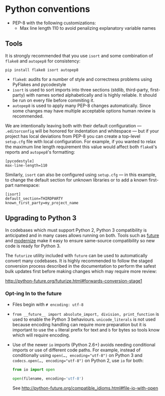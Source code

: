 # Python conventions

* PEP-8 with the following customizations:
    * Max line length 110 to avoid penalizing explanatory variable names

## Tools

It is strongly recommended that you use `isort` and some combination of `flake8`
and `autopep8` for consistency:

    pip install flake8 isort autopep8

* `flake8`: audits for a number of style and correctness problems using PyFlakes
  and pycodestyle
* `isort` is used to sort imports into three sections (stdlib, third-party,
  first-party) with names sorted alphabetically and is highly reliable. It
  should be run on every file before commiting it.
* `autopep8` is used to apply many PEP-8 changes automatically. Since some
  changes may have multiple acceptable options human review is recommended.

We are intentionally leaving both with their default configuration —
`.editorconfig` will be honored for indentation and whitespace — but if your
project has local deviations from PEP-8 you can create a top-level `setup.cfg`
file with local configuration. For example, if you wanted to relax the maximum
line length requirement this value would affect both `flake8`'s reports and
`autopep8`'s formatting:

    [pycodestyle]
    max-line-length=110

Similarly, `isort` can also be configured using `setup.cfg` — in this example,
to change the default section for unknown libraries or to add a known first-part
namespace:

    [isort]
    default_section=THIRDPARTY
    known_first_party=my_project_name

## Upgrading to Python 3

In codebases which must support Python 2, Python 3 compatibility is anticipated
and in many cases allows running on both. Tools such as
[future](https://pypi.python.org/pypi/future) and
[modernize](https://pypi.python.org/pypi/modernize) make it easy to ensure
same-source compatibility so new code is ready for Python 3.

The `futurize` utility included with `future` can be used to automatically
convert many codebases. It is highly recommended to follow the staged conversion
process described in the documentation to perform the safest bulk updates first
before making changes which may require more review:

http://python-future.org/futurize.html#forwards-conversion-stage1

### Opt-ing In to the future

* Files begin with `# encoding: utf-8`
* `from __future__ import absolute_import, division, print_function` is used to
  enable the Python 3 behaviours. `unicode_literals` is not used because
  encoding handling can require more preparation but it is important to use the
  `u` literal prefix for text and `b` for bytes so tools know which will require
  encoding.
* Use of the newer `io` imports (Python 2.6+) avoids needing conditional imports
  or use of different code paths. For example, instead of conditionally using
  `open(…, encoding="utf-8")` on Python 3 and `codecs.open(…, encoding="utf-8")`
  on Python 2, use `io` for both:

    ```python
    from io import open

    open(filename, encoding='utf-8')
    ```

    See http://python-future.org/compatible_idioms.html#file-io-with-open
